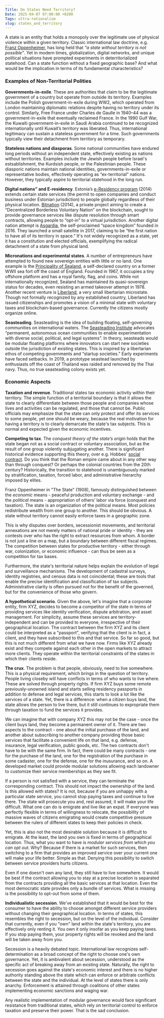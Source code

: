 ```yaml
---
Title: Do States Need Territory?
Date: 2025-04-07 07:00:00 +0200
Tags: ultra-rationalism
slug: states_and_territory
---
```


A state is an entity that holds a monopoly over the legitimate use of physical violence within a given territory. Classic international law doctrine, e.g. [Franz Oppenheimer](https://en.wikipedia.org/wiki/Franz_Oppenheimer), has long held that *“a state without territory is not possible”*. Yet in modern times, globalization, digital networks, and unique political situations have prompted experiments in deterritorialized statehood. Can a state function without a fixed geographic base? And what would be the implication in terms of its fundamental characteristics?

### Examples of Non-Territorial Polities
**Governments-in-exile**. These are authorities that claim to be the legitimate government of a country but operate from outside its territory. Examples include the Polish government-in-exile during WW2, which operated from London maintaining diplomatic relations despite having no territory under its control. Similarly, Free France under Charles de Gaulle in 1940–44 was a government-in-exile that eventually reclaimed France. In the 1990 Gulf War, the Kuwaiti government-in-exile in Saudi Arabia continued to be recognized internationally until Kuwait’s territory was liberated. Thus, international legitimacy can sustain a stateless government for a time. Such governments typically view their detachment from territory as temporary.

**Stateless nations and diasporas**. Some national communities have endured long periods without an independent state, effectively existing as nations without territories. Examples include the Jewish people before Israel's estsablishment, the Kurdsish people, or the Palestinian people. These diasporic nations maintain national identities, governments-in-exile or representative bodies, effectively operating as “ex-territorial” nations. However, they typically aspire to territorial statehood in the long run.

**Digital nations” and E-residency**. Estonia’s [e-Residency program](https://en.wikipedia.org/wiki/E-Residency_of_Estonia) (2014) extends certain state services (the permit to open companies and conduct business under Estonian jurisdiction) to people globally regardless of their physical location. [Bitnation](https://en.wikipedia.org/wiki/Bitnation) (2014), a private project aiming to create a “Decentralized Borderless Voluntary Nation” on the blockchain, sought to provide governance services like dispute resolution through smart contracts, allowing people to “opt-in” to a virtual jurisdiction. Another digital nation attempt is [Asgardia](https://en.wikipedia.org/wiki/Asgardia), the self-proclaimed “space kingdom” founded in 2016. They launched a small satellite in 2017, claiming to be “the first nation to have all of its territory in space.” It's not widely recognized as a state, yet it has a constitution and elected officials, exemplifying the radical detachment of a state from physical land.

**Micronations and experimental states**. A number of entrepreneurs have attempted to found new sovereign entities with little or no land. One example is the [Principality of Sealand](https://en.wikipedia.org/wiki/Principality_of_Sealand), a self-declared country on a former WWII sea fort off the coast of England. Founded in 1967, it occupies a tiny offshore platform and has a royal family, flag, and coins. While not internationally recognized, Sealand has maintained its quasi-sovereign status for decades, even resisting an armed takeover attempt in 1978. Another recent venture is [Liberland](https://en.wikipedia.org/wiki/Liberland), a very small libertarian microstate. Though not formally recognized by any established country, Liberland has issued citizenships  and promotes a vision of a minimal state with voluntary taxes and blockchain-based governance​. Currently the citizens mostly organize online.

**Seasteading**. Seasteading is the idea of building floating, self-governing communities on international waters. The [Seasteading Institute](https://en.wikipedia.org/wiki/The_Seasteading_Institute) advocates “permanent, autonomous ocean communities to enable experimentation with diverse social, political, and legal systems”​. In theory, seasteads would be modular floating platforms where innovators can start new societies outside the jurisdiction of existing states. This is inspired by a libertarian ethos of competing governments and “startup societies." Early experiments have faced setbacks. In 2019, a prototype seastead launched by enthusiasts off the coast of Thailand was raided and removed by the Thai navy. Thus, no true seasteading colony exists yet.

### Economic Aspects

**Taxation and revenue**. Traditional states tax economic activity within their territory. The simple function of a territorial boundary is that it allows the state to clearly differentiate between those people and companies whose lives and activities can be regulated, and those that cannot be. Public officials may emphasize that the state can only protect and offer its services to some people, yet one should be weary, because the real motivation for having a territory is to clearly demarcate the state's tax subjects. This is normal and expected given the economic incentives.

**Competing to tax**. The *conquest theory of the state’s origin* holds that the state began not as a social contract or voluntary association, but as the result of one group violently subjugating another. There is significant historical evidence supporting this theory, over e.g. Hobbes' [social contract](https://en.wikipedia.org/wiki/Social_contract). Do you think that the Roman empire came about in any other way than through conquest? Or perhaps the colonial countries from the 20th century? Historically, the transition to statehood is unambiguously marked by stratification, taxation, forced labor, and administrative hierarchy imposed by elites.

Franz Oppenheimer in "The State" (1908), famously distinguished between the *economic* means - peaceful production and voluntary exchange - and the *political* means - appropriation of others’ labor via force (conquest and taxation). The state is an organization of the political means. Most policies redistribute wealth from one group to another. This should be obvious. A state without territory cannot easily enforce taxes in a geographic zone.

This is why disputes over borders, secessionist movements, and territorial annexations are not merely matters of national pride or identity - they are contests over who has the right to extract resources from whom. A border is not just a line on a map, but a boundary between different fiscal regimes. The competition between states for productive territory - either through war, colonization, or economic influence - can thus be seen as a competition for tax bases.

Furthermore, the state's territorial nature helps explain the evolution of legal and surveillance mechanisms. The development of cadastral surveys, identity registries, and census data is not coincidental; these are tools that enable the precise identification and classification of tax subjects. Administrative clarity is often pursued not for the benefit of the governed, but for the convenience of those who govern.

**A hypothetical scenario**. Given the above, let's imagine that a corporate entity, firm XYZ, decides to become a competitor of the state in terms of providing services like identity verification, dispute arbitration, and asset management. For simplicity, assume these services are territory-independent and can be provided to everyone, irrespective of their geographical location. The contract between the firm XYZ and its client could be interpreted as a "passport", verifying that the client is in fact, a client, and they have subscribed to this and that service. So far so good, but this is not much different from what we have now. Firms like XYZ already exist and they compete against each other in the open markets to attract more clients. They operate within the territorial constraints of the states in which their clients reside.

**The crux**. The problem is that people, obviously, need to live somewhere. This is a physical requirement, which brings in the question of territory. People living closeby will have conflicts in terms of who wants to live where. These are solved through property rights. If firm XYZ buys some remote previously-unowned island and starts selling residency passports in addition to defense and legal services, this starts to look a lot like the services of a state. Yet, there is a difference: when a citizen buys land, the state allows the person to live there, but it still continues to expropriate them through taxation to fund the services it provides.

We can imagine that with company XYZ this may not be the case - once the client buys land, they become a permanent owner of it. There are two aspects to the contract - one about the initial purchase of the land, and another about subscribing to another company providing those basic services that facilitate a convenient life on that land, e.g. defense, insurance, legal verification, public goods, etc. The two contracts don't have to be with the same firm. In fact, there could be many contracts - one for the purchase of the land, one for the registration of the purchase in some cadaster, one for the defense, one for the inusurance, and so on. A developed market could provide modular solutions allowing each landowner to customize their service memberships as they see fit.

If a person is not satisfied with a service, they can terminate the corresponding contract. This should not impact the ownership of the land. Is this allowed with states? It is not, because if you are unhappy with a particular state service, you cannot stop paying taxes and continue to live there. The state will prosecute you and, rest assured, it will make your life difficult. What one can do is emigrate and live like an expat. If everyone was perfectly flexible in terms of willingness to relocate, the possibility of massive waves of citizens emigrating would create competitive pressure between the rulers of different states to keep their policies in check. 

Yet, this is also not the most desirable solution because it is difficult to emigrate. At the least, the land you own is fixed in terms of geographical location. Thus, what you want to have is *modular services from which you can opt out*. Why? Because if there is a market for such services, then switching to a firm that provides an improved service over your current one will make your life better. Simple as that. Denying this possibility to switch between service providers hurts citizens.

Even if one doesn't own any land, they still have to live somewhere. It would be best if the contract allowing you to stay at a precise location is separated from the contracts providing all the basic services at that location. Even the most democratic state provides only a bundle of services. What is missing is the possibility to opt-out from some of them.

**Individualistic secession**. We've established that it would be best for the consumer to have the ability to choose amongst different service providers without changing their geographical location. In terms of states, this resembles the right to secession, but on the level of the individual. Consider that currently, even if you "own" land within the state's territory, you are effectively only renting it. You own it only insofar as you keep paying taxes. If you stop paying them, your property rights will be revoked and the land will be taken away from you.

Secession is a heavily debated topic. International law recognizes self-determination as a broad concept of the right to choose one's own governance. Yet, it is ambivalent about secession, understood as the specific act of breaking away from an existing state. Naturally, the right to secession goes against the state's economic interest and there is no higher authority standing above the state which can enforce or arbitrate conflicts between the state and the individual. At the level of states there is only anarchy. Enforcement is attained through coalitions of other states implementing economic sanctions and waging war.

Any realistic implementation of modular governance would face significant resistance from traditional states, which rely on territorial control to enforce taxation and preserve their power. That is the sad conclusion.